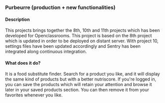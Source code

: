 ### **Purbeurre (production + new functionalities)**

#### **Description**

This projects brings together the 8th, 10th and 11th projects which
has been developed for Openclassrooms.
This project is based on the 8th project which is updated
in order to be deployed on distant server.
With project 10, settings files have been updated accordingly 
and Sentry has been integrated along continuous integration.


#### **What does it do?**

It is a food substitute finder. Search for a product you like, and it will
display the same kind of products but with a better nutriscore.
If you're logged in, you can save the products which will retain 
your attention and browse it later in your saved products section.
You can then remove it from your favorites whenever you like.

#### 